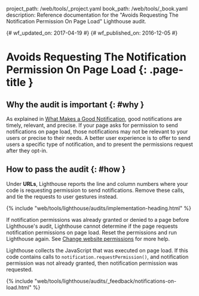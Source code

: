 project_path: /web/tools/_project.yaml
book_path: /web/tools/_book.yaml
description: Reference documentation for the "Avoids Requesting The Notification Permission On Page Load" Lighthouse audit.

{# wf_updated_on: 2017-04-19 #}
{# wf_published_on: 2016-12-05 #}

# Avoids Requesting The Notification Permission On Page Load  {: .page-title }

## Why the audit is important {: #why }

As explained in [What Makes a Good Notification][good], good notifications are
timely, relevant, and precise. If your page asks for permission to send
notifications on page load, those notifications may not be relevant to your
users or precise to their needs. A better user experience is to offer to send
users a specific type of notification, and to present the permissions request
after they opt-in.

[good]: /web/fundamentals/engage-and-retain/push-notifications/good-notification

## How to pass the audit {: #how }

Under **URLs**, Lighthouse reports the line and column numbers where your
code is requesting permission to send notifications. Remove these calls,
and tie the requests to user gestures instead.

{% include "web/tools/lighthouse/audits/implementation-heading.html" %}

If notification permissions was already granted or denied to a page before
Lighthouse's audit, Lighthouse cannot determine if the page requests
notification permissions on page load. Reset the permissions and run
Lighthouse again. See [Change website permissions][help] for more help.

Lighthouse collects the JavaScript that was executed on page load. If this
code contains calls to `notification.requestPermission()`, and notification
permission was not already granted, then notification permission was requested.

[help]: https://support.google.com/chrome/answer/6148059


{% include "web/tools/lighthouse/audits/_feedback/notifications-on-load.html" %}
